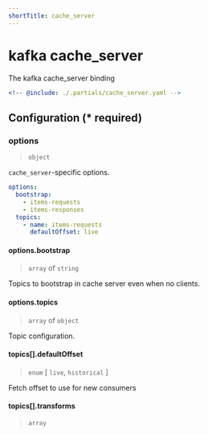 ```yaml
---
shortTitle: cache_server
---
```


# kafka cache_server

The kafka cache_server binding

```yaml {3}
<!-- @include: ./.partials/cache_server.yaml -->
```

## Configuration (\* required)

### options

> `object`

`cache_server`-specific options.

```yaml
options:
  bootstrap:
    - items-requests
    - items-responses
  topics:
    - name: items-requests
      defaultOffset: live
```

#### options.bootstrap

> `array` of `string`

Topics to bootstrap in cache server even when no clients.

#### options.topics

> `array` of `object`

Topic configuration.

<!-- @include: ../.partials/options-kafka-topics.md -->

#### topics[].defaultOffset

> `enum` [ `live`, `historical` ]

Fetch offset to use for new consumers

#### topics[].transforms

> `array`

<!-- @include: ./.partials/routes.md -->
<!-- @include: ../.partials/exit.md -->
<!-- @include: ../.partials/telemetry.md -->
